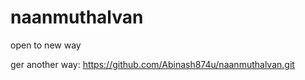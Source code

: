 # naanmuthalvan
open to new way


ger another way: https://github.com/Abinash874u/naanmuthalvan.git
